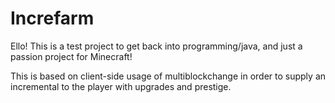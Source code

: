 # Increfarm

Ello! This is a test project to get back into programming/java, and just a passion project for Minecraft!

This is based on client-side usage of multiblockchange in order to supply an incremental to the player with upgrades and prestige.
